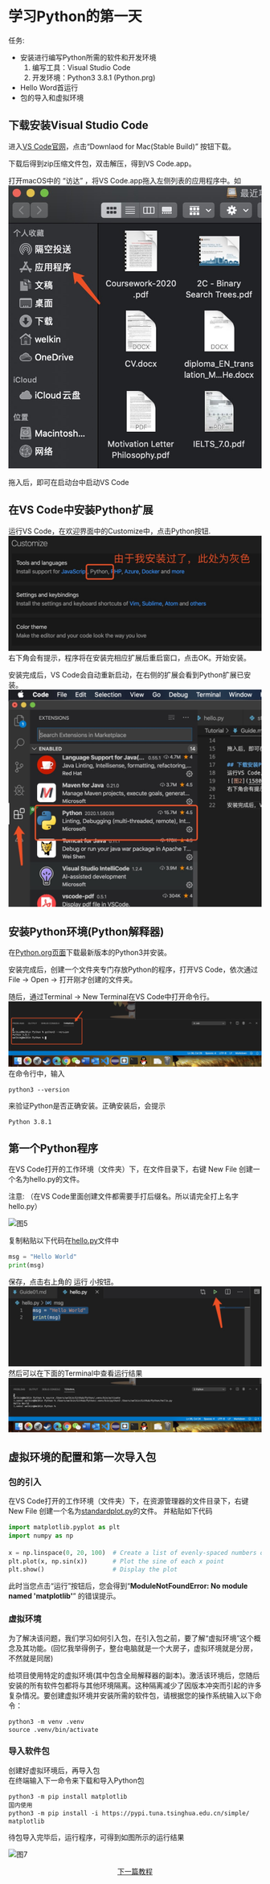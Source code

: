 # 学习Python的第一天

任务:  
* 安装进行编写Python所需的软件和开发环境  
    1. 编写工具：Visual Studio Code  
    2. 开发环境：Python3 3.8.1 (Python.prg)    
* Hello Word首运行
* 包的导入和虚拟环境

## 下载安装Visual Studio Code  
进入[VS Code官网](https://code.visualstudio.com/)，点击“Downlaod for Mac(Stable Build)” 按钮下载。  

下载后得到zip压缩文件包，双击解压，得到VS Code.app。  

打开macOS中的 “访达” ，将VS Code.app拖入左侧列表的应用程序中。如![图1](Source/1580526652974.jpg)

拖入后，即可在启动台中启动VS Code

## 在VS Code中安装Python扩展
运行VS Code，在欢迎界面中的Customize中，点击Python按钮.
![图2](Source/1580526902953.jpg)
右下角会有提示，程序将在安装完相应扩展后重启窗口，点击OK。开始安装。

安装完成后，VS Code会自动重新启动，在右侧的扩展会看到Python扩展已安装。
![图3](Source/1580527164646.jpg)

## 安装Python环境(Python解释器)
在[Python.org页面](https://www.python.org/downloads/)下载最新版本的Python3并安装。  

安装完成后，创建一个文件夹专门存放Python的程序，打开VS Code，依次通过File -> Open -> 打开刚才创建的文件夹。

随后，通过Terminal -> New Terminal在VS Code中打开命令行。
![图4](Source/1580527626953.jpg)
在命令行中，输入
```
python3 --version
```
来验证Python是否正确安装。正确安装后，会提示
```
Python 3.8.1
```

## 第一个Python程序
在VS Code打开的工作环境（文件夹）下，在文件目录下，右键 New File 创建一个名为hello.py的文件。  

注意: （在VS Code里面创建文件都需要手打后缀名。所以请完全打上名字 hello.py）

![图5](Source/QQ20200201-065633-HD.gif)  

复制粘贴以下代码在[hello.py](../Code/hello.py)文件中
```python
msg = "Hello World"
print(msg)
```
保存，点击右上角的 运行 小按钮。
![图5](Source/1580540466511.jpg)
然后可以在下面的Terminal中查看运行结果  
![图6](Source/1580540701811.jpg)

## 虚拟环境的配置和第一次导入包
### 包的引入
在VS Code打开的工作环境（文件夹）下，在资源管理器的文件目录下，右键 New File 创建一个名为[standardplot.py](../Code/standardplot.py)的文件。 并粘贴如下代码
```python
import matplotlib.pyplot as plt
import numpy as np

x = np.linspace(0, 20, 100)  # Create a list of evenly-spaced numbers over the range
plt.plot(x, np.sin(x))       # Plot the sine of each x point
plt.show()                   # Display the plot
``` 
此时当您点击“运行”按钮后，您会得到“**ModuleNotFoundError: No module named 'matplotlib'**” 的错误提示。

### 虚拟环境
为了解决该问题，我们学习如何引入包，在引入包之前，要了解“虚拟环境”这个概念及其功能。(回忆我举得例子，整台电脑就是一个大房子，虚拟环境就是分房，不然就是同居)

给项目使用特定的虚拟环境(其中包含全局解释器的副本)。激活该环境后，您随后安装的所有软件包都将与其他环境隔离。这种隔离减少了因版本冲突而引起的许多复杂情况。要创建虚拟环境并安装所需的软件包，请根据您的操作系统输入以下命令：
```
python3 -m venv .venv
source .venv/bin/activate
```
### 导入软件包
创建好虚拟环境后，再导入包  
在终端输入下一命令来下载和导入Python包
```
python3 -m pip install matplotlib
国内使用
python3 -m pip install -i https://pypi.tuna.tsinghua.edu.cn/simple/ matplotlib
```

待包导入完毕后，运行程序，可得到如图所示的运行结果

![图7](Source/QQ20200201-072312-HD.gif)

<center><a href="Guide02.md">下一篇教程</center> 
